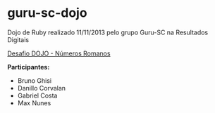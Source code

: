 guru-sc-dojo
=========

Dojo de Ruby realizado 11/11/2013 pelo grupo Guru-SC na Resultados Digitais

[Desafio DOJO - Números Romanos](http://dojopuzzles.com/problemas/exibe/numeros-romanos/)


**Participantes:**

- Bruno Ghisi
- Danillo Corvalan
- Gabriel Costa
- Max Nunes

